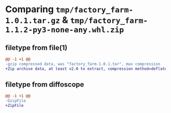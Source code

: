 # Comparing `tmp/factory_farm-1.0.1.tar.gz` & `tmp/factory_farm-1.1.2-py3-none-any.whl.zip`

## filetype from file(1)

```diff
@@ -1 +1 @@
-gzip compressed data, was "factory_farm-1.0.1.tar", max compression
+Zip archive data, at least v2.0 to extract, compression method=deflate
```

## filetype from diffoscope

```diff
@@ -1 +1 @@
-GzipFile
+ZipFile
```

